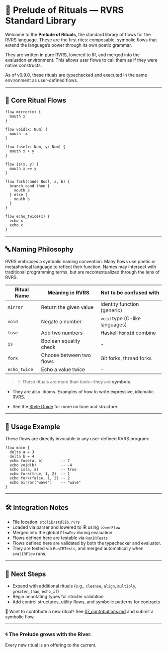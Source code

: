 # 📜 Prelude of Rituals — RVRS Standard Library

Welcome to the **Prelude of Rituals**, the standard library of flows for the RVRS language. These are the first rites: composable, symbolic flows that extend the language’s power through its own poetic grammar.

They are written in pure RVRS, lowered to IR, and merged into the evaluation environment. This allows user flows to call them as if they were native constructs.

As of v0.9.0, these rituals are typechecked and executed in the same environment as user-defined flows.

---

## 🌊 Core Ritual Flows

```rvrs
flow mirror(x) {
  mouth x
}

flow void(x: Num) {
  mouth -x
}

flow fuse(x: Num, y: Num) {
  mouth x + y
}

flow is(x, y) {
  mouth x == y
}

flow fork(cond: Bool, a, b) {
  branch cond then {
    mouth a
  } else {
    mouth b
  }
}

flow echo_twice(x) {
  echo x
  echo x
}
```

---

## 🔤 Naming Philosophy

RVRS embraces a symbolic naming convention. Many flows use poetic or metaphorical language to reflect their function. Names may intersect with traditional programming terms, but are recontextualized through the lens of RVRS.

| Ritual Name | Meaning in RVRS              | Not to be confused with          |
|-------------|-------------------------------|----------------------------------|
| `mirror`    | Return the given value        | Identity function (generic)      |
| `void`      | Negate a number               | `void` type (C-like languages)   |
| `fuse`      | Add two numbers               | Haskell `Monoid` combine         |
| `is`        | Boolean equality check        | -                                |
| `fork`      | Choose between two flows      | Git forks, thread forks          |
| `echo_twice`| Echo a value twice            | -                                |

> ✨ These rituals are more than tools—they are **symbols**.

- They are also idioms. Examples of how to write expressive, idiomatic RVRS.

- See the [Style Guide](08_styleguide.md) for more on tone and structure.

---

## 🧪 Usage Example

These flows are directly invocable in any user-defined RVRS program:

```rvrs
flow main {
  delta a = 3
  delta b = 4
  echo fuse(a, b)        -- 7
  echo void(b)           -- -4
  echo is(a, a)          -- true
  echo fork(true, 1, 2)  -- 1
  echo fork(false, 1, 2) -- 2
  echo mirror("wave")    -- "wave"
}
```

---

## 🛠 Integration Notes

- File location: `stdlib/stdlib.rvrs`
- Loaded via parser and lowered to IR using `lowerFlow`
- Merged into the global `FlowEnv` during evaluation
- Flows defined here are testable via `RunIRTests`
- Flows defined here are validated by both the typechecker and evaluator.
- They are tested via `RunIRTests`, and merged automatically when `evalIRFlow` runs.

---

## 🌱 Next Steps

- Expand with additional rituals (e.g., `cleanse`, `align`, `multiply`, `greater_than`, `echo_if`)
- Begin annotating types for stricter validation
- Add control structures, utility flows, and symbolic patterns for contracts


🌟 Want to contribute a new ritual? See [07_contributions.md](07_contributions.md) and submit a symbolic flow.


---

### 🌀 The Prelude grows with the River.
Every new ritual is an offering to the current.
